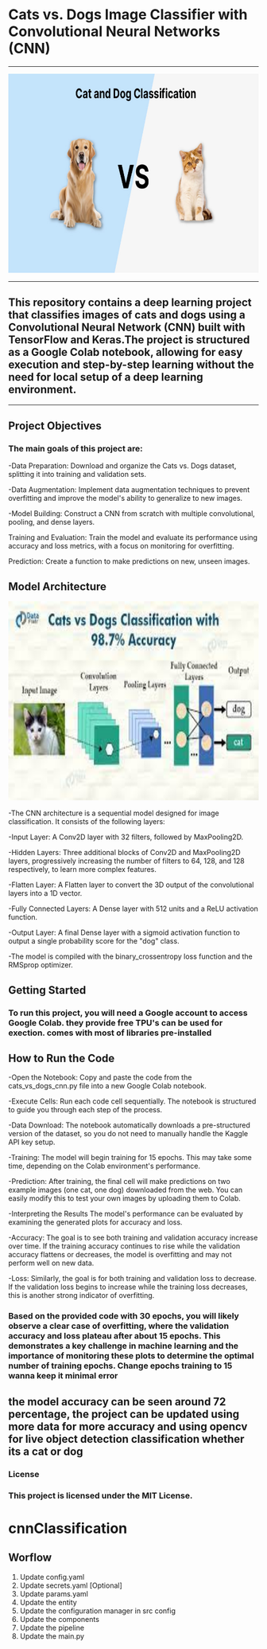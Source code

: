 # Cats vs. Dogs Image Classifier with Convolutional Neural Networks (CNN) #
<hr>
<img src="images\Cat-and-Dog.jpg" alt="cat vs dog poster" width="600" height="400"/>
<hr>

## This repository contains a deep learning project that classifies images of cats and dogs using a Convolutional Neural Network (CNN) built with TensorFlow and Keras.The project is structured as a Google Colab notebook, allowing for easy execution and step-by-step learning without the need for local setup of a deep learning environment. ##
<hr>

## Project Objectives ##

### The main goals of this project are: ###

-Data Preparation: Download and organize the Cats vs. Dogs dataset, splitting it into training and validation sets.

-Data Augmentation: Implement data augmentation techniques to prevent overfitting and improve the model's ability to generalize to new images.

-Model Building: Construct a CNN from scratch with multiple convolutional, pooling, and dense layers.

Training and Evaluation: Train the model and evaluate its performance using accuracy and loss metrics, with a focus on monitoring for overfitting.

Prediction: Create a function to make predictions on new, unseen images.

## Model Architecture

<img src="images\cnn image.jpeg" alt="CNN Representation" width="600" height="400"/>

-The CNN architecture is a sequential model designed for image classification. It consists of the following layers:

-Input Layer: A Conv2D layer with 32 filters, followed by MaxPooling2D.

-Hidden Layers: Three additional blocks of Conv2D and MaxPooling2D layers, progressively increasing the number of filters to 64, 128, and 128 respectively, to learn more complex features.

-Flatten Layer: A Flatten layer to convert the 3D output of the convolutional layers into a 1D vector.

-Fully Connected Layers: A Dense layer with 512 units and a ReLU activation function.

-Output Layer: A final Dense layer with a sigmoid activation function to output a single probability score for the "dog" class.

-The model is compiled with the binary_crossentropy loss function and the RMSprop optimizer.

## Getting Started ##

### To run this project, you will need a Google account to access Google Colab. they provide free TPU's can be used for exection. comes with most of libraries pre-installed ###

## How to Run the Code ##

-Open the Notebook: Copy and paste the code from the cats_vs_dogs_cnn.py file into a new Google Colab notebook. 

-Execute Cells: Run each code cell sequentially. The notebook is structured to guide you through each step of the process.

-Data Download: The notebook automatically downloads a pre-structured version of the dataset, so you do not need to manually handle the Kaggle API key setup.

-Training: The model will begin training for 15 epochs. This may take some time, depending on the Colab environment's performance. 

-Prediction: After training, the final cell will make predictions on two example images (one cat, one dog) downloaded from the web. You can easily modify this to test your own images by uploading them to Colab.

-Interpreting the Results
The model's performance can be evaluated by examining the generated plots for accuracy and loss.

-Accuracy: The goal is to see both training and validation accuracy increase over time. If the training accuracy continues to rise while the validation accuracy flattens or decreases, the model is overfitting and may not perform well on new data.

-Loss: Similarly, the goal is for both training and validation loss to decrease. If the validation loss begins to increase while the training loss decreases, this is another strong indicator of overfitting.

### Based on the provided code with 30 epochs, you will likely observe a clear case of overfitting, where the validation accuracy and loss plateau after about 15 epochs. This demonstrates a key challenge in machine learning and the importance of monitoring these plots to determine the optimal number of training epochs. Change epochs training to 15 wanna keep it minimal error ###

## the model accuracy can be seen around 72 percentage, the project can be updated using more data for more accuracy and using opencv for live object detection classification whether its a cat or dog

### License
### This project is licensed under the MIT License.































# cnnClassification
##  Worflow

1. Update config.yaml
2. Update secrets.yaml [Optional]
3. Update params.yaml
4. Update the entity
5. Update the configuration manager in src config
6. Update the components
7. Update the pipeline
8. Update the main.py